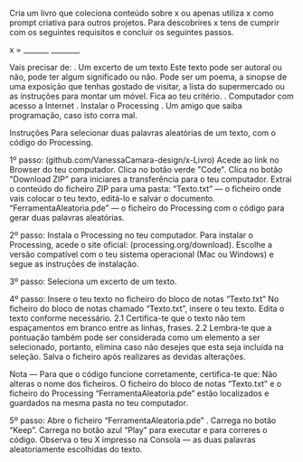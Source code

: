 Cria um livro que coleciona conteúdo sobre x  ou apenas utiliza x como prompt criativa para outros projetos.
 Para descobrires x tens de cumprir com os seguintes requisitos e concluir os seguintes passos.


x   =   _______                                 ________




Vais precisar de:
. Um excerto de um texto
Este texto pode ser autoral ou não, pode ter algum significado ou não. Pode ser um poema, a sinopse de uma exposição que tenhas gostado de visitar, a lista do supermercado ou as instruções para montar um móvel. Fica ao teu critério. 
. Computador com acesso a Internet
. Instalar o Processing 
. Um amigo que saiba programação, caso isto corra mal.














Instruções
Para selecionar duas palavras aleatórias de um texto, com o código do Processing.

1º passo: (github.com/VanessaCamara-design/x-Livro)
Acede ao link no Browser do teu computador.
Clica no botão verde "Code".
Clica no botão "Download ZIP” para iniciares a transferência para o teu computador.
 Extrai o conteúdo do ficheiro ZIP para uma pasta:
“Texto.txt” — o ficheiro onde vais colocar o teu texto, editá-lo e salvar o documento.
“FerramentaAleatoria.pde” — o ficheiro do Processing com o código para gerar duas palavras aleatórias.

2º passo: Instala o Processing no teu computador.
Para instalar o Processing, acede o site oficial: (processing.org/download). 
Escolhe a versão compatível com o teu sistema operacional (Mac ou Windows) e segue as instruções de instalação.

3º passo: Seleciona um excerto de um texto.

4º passo: Insere o teu texto no ficheiro do bloco de notas “Texto.txt”
No ficheiro do bloco de notas chamado “Texto.txt”, insere o teu texto.
Edita o texto conforme necessário.
2.1 Certifica-te que o texto não tem espaçamentos em branco entre as linhas, frases.
2.2 Lembra-te que a pontuação também pode ser considerada como um elemento a ser selecionado, portanto, elimina caso não desejes que esta seja incluída na seleção.
Salva o ficheiro após realizares as devidas alterações.



Nota — 
Para que o código funcione corretamente, certifica-te que:
Não alteras o nome dos ficheiros.
O ficheiro do bloco de notas “Texto.txt” e o ficheiro do Processing “FerramentaAleatoria.pde” estão localizados e guardados na mesma pasta no teu computador.



5º passo:
Abre o ficheiro “FerramentaAleatoria.pde” . 
Carrega no botão “Keep”.
Carrega no botão azul “Play” para executar e para correres o código.
Observa o teu X impresso na Consola  — as duas palavras aleatoriamente escolhidas do texto.

